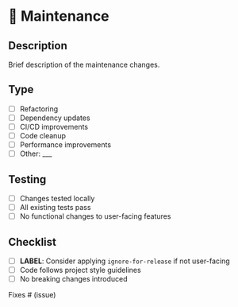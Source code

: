 <!-- 
🔧 MAINTENANCE TEMPLATE
Use this for refactoring, dependency updates, CI changes, etc.
-->

# 🔧 Maintenance

## Description
Brief description of the maintenance changes.

## Type
- [ ] Refactoring
- [ ] Dependency updates
- [ ] CI/CD improvements
- [ ] Code cleanup
- [ ] Performance improvements
- [ ] Other: ___

## Testing
- [ ] Changes tested locally
- [ ] All existing tests pass
- [ ] No functional changes to user-facing features

## Checklist
- [ ] **LABEL**: Consider applying `ignore-for-release` if not user-facing
- [ ] Code follows project style guidelines
- [ ] No breaking changes introduced

Fixes # (issue)
